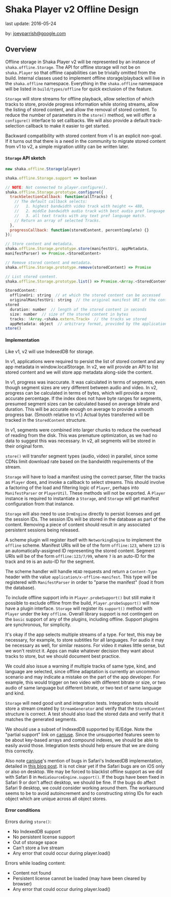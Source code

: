 # Shaka Player v2 Offline Design

last update: 2016-05-24

by: [joeyparrish@google.com](mailto:joeyparrish@google.com)


## Overview

Offline storage in Shaka Player v2 will be represented by an instance of
`shaka.offline.Storage`.  The API for offline storage will not be on
`shaka.Player` so that offline capabilities can be trivially omitted from the
build.  Internal classes used to implement offline storage/playback will live in
the `shaka.offline` namespace.  Everything in the `shaka.offline` namespace will
be listed in `build/types/offline` for quick exclusion of the feature.

`Storage` will store streams for offline playback, allow selection of which
tracks to store, provide progress information while storing streams, allow the
listing of stored content, and allow the removal of stored content.  To reduce
the number of parameters in the `store()` method, we will offer a `configure()`
interface to set callbacks.  We will also provide a default track-selection
callback to make it easier to get started.

Backward compatibility with stored content from v1 is an explicit non-goal.  If
it turns out that there is a need in the community to migrate stored content
from v1 to v2, a simple migration utility can be written later.


#### `Storage` API sketch

```js
new shaka.offline.Storage(player)

shaka.offline.Storage.support => boolean

// NOTE: Not connected to player.configure().
shaka.offline.Storage.prototype.configure({
  trackSelectionCallback: function(allTracks) {
    // The default callback selects:
    //   1. highest bandwidth video track with height <= 480,
    //   2. middle bandwidth audio track with best audio pref language match,
    //   3. all text tracks with any text pref language match.
    // Return an array of selected Tracks.
  },
  progressCallback: function(storedContent, percentComplete) {}
});

// Store content and metadata.
shaka.offline.Storage.prototype.store(manifestUri, appMetadata,
manifestParser) => Promise.<StoredContent>

// Remove stored content and metadata.
shaka.offline.Storage.prototype.remove(storedContent) => Promise

// List stored content.
shaka.offline.Storage.prototype.list() => Promise.<Array.<StoredContent>>

StoredContent:
  offlineUri: string  // at which the stored content can be accessed
  originalManifestUri: string  // the original manifest URI of the content we
stored
  duration: number  // length of the stored content in seconds
  size: number  // size of the stored content in bytes
  tracks: !Array.<shaka.extern.Track>  // the tracks we stored
  appMetadata: object  // arbitrary format, provided by the application to
store()
```


#### Implementation

Like v1, v2 will use IndexedDB for storage.

In v1, applications were required to persist the list of stored content and any
app metadata in window.localStorage.  In v2, we will provide an API to list
stored content and we will store app metadata along-side the content.

In v1, progress was inaccurate.  It was calculated in terms of segments, even
though segment sizes are very different between audio and video.  In v2,
progress can be calculated in terms of bytes, which will provide a more accurate
percentage.  If the index does not have byte ranges for segments, presumed
segment sizes can be calculated based on average bitrate and duration.  This
will be accurate enough on average to provide a smooth progress bar.  (Smooth
relative to v1.)  Actual bytes transferred will be tracked in the
`StoredContent` structure.

In v1, segments were combined into larger chunks to reduce the overhead of
reading from the disk.  This was premature optimization, as we had no data to
suggest this was necessary.  In v2, all segments will be stored in their
original form.

`store()` will transfer segment types (audio, video) in parallel, since some
CDNs limit download rate based on the bandwidth requirements of the stream.

`Storage` will have to load a manifest using the correct parser, filter the
tracks as `Player` does, and invoke a callback to select streams.  This should
involve a factoring of the load and filtering logic of `Player`, perhaps into
`ManifestParser` or `PlayerUtil`.  These methods will not be exported.  A
`Player` instance is required to instantiate a `Storage`, and `Storage` will get
manifest configuration from that instance.

`Storage` will also need to use `DrmEngine` directly to persist licenses and get
the session IDs.  The session IDs will be stored in the database as part of the
content.  Removing a piece of content should result in any associated persistent
sessions being released.

A scheme plugin will register itself with `NetworkingEngine` to implement the
`offline` scheme.  Manifest URIs will be of the form `offline:123`, where `123`
is an automatically-assigned ID representing the stored content.  Segment URIs
will be of the form `offline:123/7/99`, where `7` is an auto-ID for the track
and `99` is an auto-ID for the segment.

The scheme handler will handle `HEAD` requests and return a `Content-Type`
header with the value `application/x-offline-manifest`.  This type will be
registered with `ManifestParser` in order to "parse the manifest" (load it from
the database).

To include offline support info in `Player.probeSupport()` but still make it
possible to exclude offline from the build, `Player.probeSupport()` will now
have a plugin interface. `Storage` will register its `support()` method with
`Player` under the key `offline`.  Overall library support is not contingent on
the `basic` support of any of the plugins, including offline.  Support plugins
are synchronous, for simplicity.

It's okay if the app selects multiple streams of a type.  For text, this may be
necessary, for example, to store subtitles for all languages.  For audio it may
be necessary as well, for similar reasons.  For video it makes little sense, but
we won't restrict it.  Apps can make whatever decision they want about tracks to
store, but we should document best practice.

We could also issue a warning if multiple tracks of same type, kind, and
language are selected, since offline adaptation is currently an uncommon
scenario and may indicate a mistake on the part of the app developer.  For
example, this would trigger on two video with different bitrate or size, or two
audio of same language but different bitrate, or two text of same language and
kind.

`Storage` will need good unit and integration tests.  Integration tests should
store a stream created by `StreamGenerator` and verify that the `StoredContent`
structure is correct.  A test should also load the stored data and verify that
it matches the generated segments.

We should use a subset of IndexedDB supported by IE/Edge.  Note the "partial
support" link on [caniuse].  Since the unsupported features seem to be about
key-based arrays and compound indexes, we should be able to easily avoid those.
Integration tests should help ensure that we are doing this correctly.

Also note [caniuse]'s mention of bugs in Safari's IndexedDB implementation,
detailed in [this blog post].  It is not clear yet if the Safari bugs are on iOS
only or also on desktop.  We may be forced to blacklist offline support as we
did with Safari 8 in `MediaSourceEngine.support()`.  If the bugs have been fixed
in Safari 9 or don't affect desktop, we should be fine.  If the bugs do affect
Safari 9 desktop, we could consider working around them.  The workaround seems
to be to avoid autoincrement and to constructing string IDs for each object
which are unique across all object stores.

[caniuse]: http://caniuse.com/#feat=indexeddb
[this blog post]:
https://www.raymondcamden.com/2014/09/25/IndexedDB-on-iOS-8-Broken-Bad/


#### Error conditions

Errors during `store()`:
  - No IndexedDB support
  - No persistent license support
  - Out of storage space
  - Can't store a live stream
  - Any error that could occur during player.load()

Errors while loading content:
  - Content not found
  - Persistent license cannot be loaded (may have been cleared by browser)
  - Any error that could occur during player.load()
